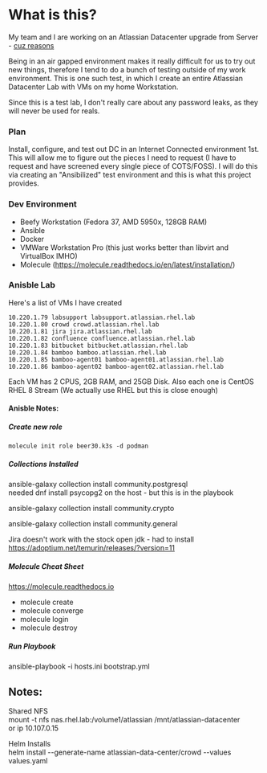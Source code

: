 # What is this?
My team and I are working on an Atlassian Datacenter upgrade from Server - [cuz reasons](https://www.atlassian.com/blog/platform/atlassian-server-is-going-away-next-steps)

Being in an air gapped environment makes it really difficult for us to try out new things, therefore I tend to do a bunch of testing outside of my work environment. This is one such test, in which I create an entire Atlassian Datacenter Lab with VMs on my home Workstation.

Since this is a test lab, I don't really care about any password leaks, as they will never be used for reals. 

### Plan
Install, configure, and test out DC in an Internet Connected environment 1st. This will allow me to figure out the pieces I need to request (I have to request and have screened every single piece of COTS/FOSS). I will do this via creating an "Ansibilized" test environment and this is what this project provides. 

### Dev Environment
- Beefy Workstation (Fedora 37, AMD 5950x, 128GB RAM)
- Ansible
- Docker
- VMWare Workstation Pro (this just works better than libvirt and VirtualBox IMHO)
- Molecule  (https://molecule.readthedocs.io/en/latest/installation/)  

### Anisble Lab  
Here's a list of VMs I have created
```
10.220.1.79 labsupport labsupport.atlassian.rhel.lab
10.220.1.80 crowd crowd.atlassian.rhel.lab
10.220.1.81 jira jira.atlassian.rhel.lab
10.220.1.82 confluence confluence.atlassian.rhel.lab
10.220.1.83 bitbucket bitbucket.atlassian.rhel.lab
10.220.1.84 bamboo bamboo.atlassian.rhel.lab
10.220.1.85 bamboo-agent01 bamboo-agent01.atlassian.rhel.lab
10.220.1.86 bamboo-agent02 bamboo-agent02.atlassian.rhel.lab
```

Each VM has 2 CPUS, 2GB RAM, and 25GB Disk. Also each one is CentOS RHEL 8 Stream (We actually use RHEL but this is close enough)


#### Anisble Notes:
##### Create new role
```
molecule init role beer30.k3s -d podman
```

##### Collections Installed
ansible-galaxy collection install community.postgresql  
needed dnf install psycopg2 on the host - but this is in the playbook

ansible-galaxy collection install community.crypto

ansible-galaxy collection install community.general

Jira doesn't work with the stock open jdk - had to install   https://adoptium.net/temurin/releases/?version=11  



##### Molecule Cheat Sheet
https://molecule.readthedocs.io
- molecule create
- molecule converge
- molecule login
- molecule destroy

##### Run Playbook
ansible-playbook -i hosts.ini bootstrap.yml



## Notes:

Shared NFS  
mount -t nfs nas.rhel.lab:/volume1/atlassian /mnt/atlassian-datacenter  
or ip 10.107.0.15

Helm Installs  
helm install --generate-name  atlassian-data-center/crowd  --values values.yaml 


